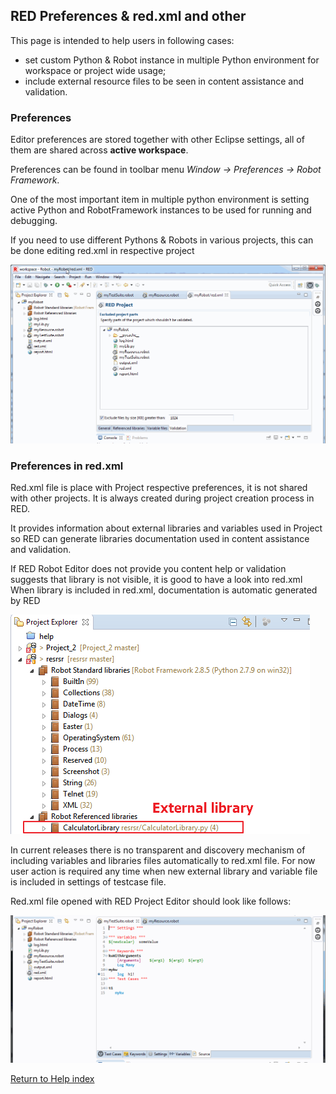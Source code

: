 ## RED Preferences & red.xml and other

This page is intended to help users in following cases:  

  * set custom Python & Robot instance in multiple Python environment for workspace or project wide usage;
  * include external resource files to be seen in content assistance and validation.

###  Preferences

Editor preferences are stored together with other Eclipse settings, all of
them are shared across **active workspace**.

Preferences can be found in toolbar menu _Window -> Preferences -> Robot
Framework_.

One of the most important item in multiple python environment is setting
active Python and RobotFramework instances to be used for running and
debugging.

If you need to use different Pythons & Robots in various projects, this can be
done editing red.xml in respective project

  
![](preferences_misc/red_preferences.gif)

###  Preferences in red.xml

Red.xml file is place with Project respective preferences, it is not shared
with other projects. It is always created during project creation process in
RED.

It provides information about external libraries and variables used in Project
so RED can generate libraries documentation used in content assistance and
validation.

If RED Robot Editor does not provide you content help or validation suggests
that library is not visible, it is good to have a look into red.xml When
library is included in red.xml, documentation is automatic generated by RED

  
![](preferences_misc/project_external_libs.png)  

In current releases there is no transparent and discovery mechanism of
including variables and libraries files automatically to red.xml file. For now
user action is required any time when new external library and variable file
is included in settings of testcase file.

Red.xml file opened with RED Project Editor should look like follows:

  
![](preferences_misc/red_xml.gif)  

[Return to Help index](http://nokia.github.io/RED/help/)
